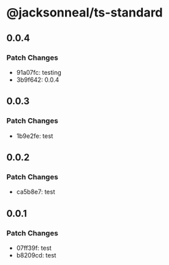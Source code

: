 # @jacksonneal/ts-standard

## 0.0.4

### Patch Changes

- 91a07fc: testing
- 3b9f642: 0.0.4

## 0.0.3

### Patch Changes

- 1b9e2fe: test

## 0.0.2

### Patch Changes

- ca5b8e7: test

## 0.0.1

### Patch Changes

- 07ff39f: test
- b8209cd: test
